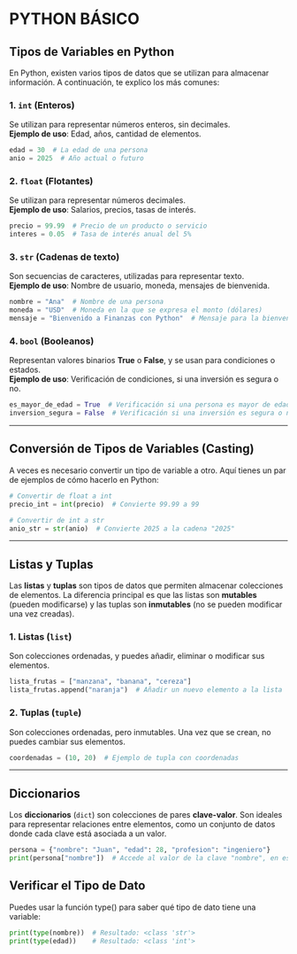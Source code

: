 # PYTHON BÁSICO

## Tipos de Variables en Python

En Python, existen varios tipos de datos que se utilizan para almacenar información. A continuación, te explico los más comunes:

### 1. **`int` (Enteros)**
Se utilizan para representar números enteros, sin decimales.  
**Ejemplo de uso**: Edad, años, cantidad de elementos.

```python
edad = 30  # La edad de una persona
anio = 2025  # Año actual o futuro
```

### 2. **`float` (Flotantes)**
Se utilizan para representar números decimales.  
**Ejemplo de uso**: Salarios, precios, tasas de interés.

```python
precio = 99.99  # Precio de un producto o servicio
interes = 0.05  # Tasa de interés anual del 5%
```

### 3. **`str` (Cadenas de texto)**
Son secuencias de caracteres, utilizadas para representar texto.  
**Ejemplo de uso**: Nombre de usuario, moneda, mensajes de bienvenida.

```python
nombre = "Ana"  # Nombre de una persona
moneda = "USD"  # Moneda en la que se expresa el monto (dólares)
mensaje = "Bienvenido a Finanzas con Python"  # Mensaje para la bienvenida
```

### 4. **`bool` (Booleanos)**
Representan valores binarios **True** o **False**, y se usan para condiciones o estados.  
**Ejemplo de uso**: Verificación de condiciones, si una inversión es segura o no.

```python
es_mayor_de_edad = True  # Verificación si una persona es mayor de edad
inversion_segura = False  # Verificación si una inversión es segura o no
```

---

## Conversión de Tipos de Variables (Casting)

A veces es necesario convertir un tipo de variable a otro. Aquí tienes un par de ejemplos de cómo hacerlo en Python:

```python
# Convertir de float a int
precio_int = int(precio)  # Convierte 99.99 a 99

# Convertir de int a str
anio_str = str(anio)  # Convierte 2025 a la cadena "2025"
```

---

## Listas y Tuplas

Las **listas** y **tuplas** son tipos de datos que permiten almacenar colecciones de elementos. La diferencia principal es que las listas son **mutables** (pueden modificarse) y las tuplas son **inmutables** (no se pueden modificar una vez creadas).

### 1. **Listas** (`list`)
Son colecciones ordenadas, y puedes añadir, eliminar o modificar sus elementos.

```python
lista_frutas = ["manzana", "banana", "cereza"]
lista_frutas.append("naranja")  # Añadir un nuevo elemento a la lista
```

### 2. **Tuplas** (`tuple`)
Son colecciones ordenadas, pero inmutables. Una vez que se crean, no puedes cambiar sus elementos.

```python
coordenadas = (10, 20)  # Ejemplo de tupla con coordenadas
```

---

## Diccionarios

Los **diccionarios** (`dict`) son colecciones de pares **clave-valor**. Son ideales para representar relaciones entre elementos, como un conjunto de datos donde cada clave está asociada a un valor.

```python
persona = {"nombre": "Juan", "edad": 28, "profesion": "ingeniero"}
print(persona["nombre"])  # Accede al valor de la clave "nombre", en este caso "Juan"
```

## Verificar el Tipo de Dato 
Puedes usar la función type() para saber qué tipo de dato tiene una variable:

```python
print(type(nombre))  # Resultado: <class 'str'>
print(type(edad))    # Resultado: <class 'int'>
```